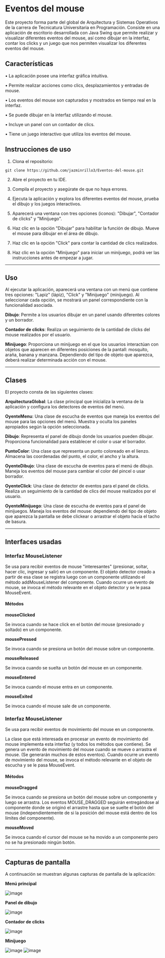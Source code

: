 # Eventos del mouse
Este proyecto forma parte del global de Arquitectura y Sistemas Operativos de la carrera de Tecnicatura Universitaria en Programación. 
Consiste en una aplicación de escritorio desarrollada con Java Swing que permite realizar y visualizar diferentes eventos del mouse, así como dibujar en la interfaz, contar los clicks y un juego que nos permiten visualizar los diferentes eventos del mouse.

## Características
• La aplicación posee una interfaz gráfica intuitiva.

• Permite realizar acciones como clics, desplazamientos y entradas de mouse.

• Los eventos del mouse son capturados y mostrados en tiempo real en la interfaz.

• Se puede dibujar en la interfaz utilizando el mouse.

• Incluye un panel con un contador de clics.

• Tiene un juego interactivo que utiliza los eventos del mouse.

## Instrucciones de uso

1. Clona el repositorio:
```
git clone https://github.com/jazminrillo3/Eventos-del-mouse.git
```

2. Abre el proyecto en tu IDE.

3. Compila el proyecto y asegúrate de que no haya errores.

4. Ejecuta la aplicación y explora los diferentes eventos del mouse, prueba el dibujo y los juegos interactivos.

5. Aparecerá una ventana con tres opciones (iconos): "Dibujar", "Contador de clicks" y "Minijuego".

6. Haz clic en la opción "Dibujar" para habilitar la función de dibujo. Mueve el mouse para dibujar en el área de dibujo.

7. Haz clic en la opción "Click" para contar la cantidad de clics realizados.

8. Haz clic en la opción "Minijuego" para iniciar un minijuego, podrá ver las instrucciones antes de empezar a jugar.

---

## Uso

Al ejecutar la aplicación, aparecerá una ventana con un menú que contiene tres opciones: "Lapiz" (lápiz), "Click" y "Minijuego" (minijuego). Al seleccionar cada opción, se mostrará un panel correspondiente con la funcionalidad asociada.

**Dibujo**: Permite a los usuarios dibujar en un panel usando diferentes colores y un borrador.

**Contador de clicks**: Realiza un seguimiento de la cantidad de clicks del mouse realizados por el usuario.

**Minijuego**: Proporciona un minijuego en el que los usuarios interactúan con objetos que aparecen en diferentes posiciones de la pantall: mosquito, araña, banana y manzana. Dependiendo del tipo de objeto que aparezca, deberá realizar determinada acción con el mouse.

---

## Clases

El proyecto consta de las siguientes clases:

**ArquitecturaGlobal**: La clase principal que inicializa la ventana de la aplicación y configura los detectores de eventos del menú.

**OyenteMenu**: Una clase de escucha de eventos que maneja los eventos del mouse para las opciones del menú. Muestra y oculta los paneles apropiados según la opción seleccionada.

**Dibujo**: Representa el panel de dibujo donde los usuarios pueden dibujar. Proporciona funcionalidad para establecer el color o usar el borrador.

**PuntoColor**: Una clase que representa un punto coloreado en el lienzo. Almacena las coordenadas del punto, el color, el ancho y la altura.

**OyenteDibujo**: Una clase de escucha de eventos para el menú de dibujo. Maneja los eventos del mouse para cambiar el color del pincel o usar borrador.

**OyenteClick**: Una clase de detector de eventos para el panel de clicks. Realiza un seguimiento de la cantidad de clics del mouse realizados por el usuario.

**OyenteMinijuego**: Una clase de escucha de eventos para el panel de minijuegos. Maneja los eventos del mouse: dependiendo del tipo de objeto que aparezca la pantalla se debe clickear o arrastrar el objeto hacia el tacho de basura.

---

## Interfaces usadas

### Interfaz MouseListener
Se usa para recibir eventos de mouse "interesantes" (presionar, soltar, hacer clic, ingresar y salir) en un componente. 
El objeto detector creado a partir de esa clase se registra luego con un componente utilizando el método addMouseListener del componente. 
Cuando ocurre un evento de mouse, se invoca el método relevante en el objeto detector y se le pasa MouseEvent.

#### Métodos
**mouseClicked**

Se invoca cuando se hace click en el botón del mouse (presionado y soltado) en un componente.

**mousePressed**

Se invoca cuando se presiona un botón del mouse sobre un componente.

**mouseReleased**

Se invoca cuando se suelta un botón del mouse en un componente.

**mouseEntered**

Se invoca cuando el mouse entra en un componente.

**mouseExited**

Se invoca cuando el mouse sale de un componente.

### Interfaz MouseListener
Se usa para recibir eventos de movimiento del mouse en un componente.

La clase que está interesada en procesar un evento de movimiento del mouse implementa esta interfaz (y todos los métodos que contiene).
Se genera un evento de movimiento del mouse cuando se mueve o arrastra el mouse. (Se generarán muchos de estos eventos). 
Cuando ocurre un evento de movimiento del mouse, se invoca el método relevante en el objeto de escucha y se le pasa MouseEvent.

#### Métodos
**mouseDragged**

Se invoca cuando se presiona un botón del mouse sobre un componente y luego se arrastra. Los eventos MOUSE_DRAGGED seguirán entregándose al componente donde se originó el arrastre hasta que se suelte el botón del mouse (independientemente de si la posición del mouse está dentro de los límites del componente).

**mouseMoved**

Se invoca cuando el cursor del mouse se ha movido a un componente pero no se ha presionado ningún botón.

---

## Capturas de pantalla
A continuación se muestran algunas capturas de pantalla de la aplicación:

**Menú principal**

![image](https://github.com/jazminrillo3/Eventos-del-mouse/assets/129994394/539371ad-63cc-4f73-a61d-aa4301b6a58a)

**Panel de dibujo**

![image](https://github.com/jazminrillo3/Eventos-del-mouse/assets/129994394/c33fe975-84b8-4fe7-bf53-b41139a58087)

**Contador de clicks**

![image](https://github.com/jazminrillo3/Eventos-del-mouse/assets/129994394/25343d05-1f6d-48d9-a76f-6b08ec3a0095)

**Minijuego**

![image](https://github.com/jazminrillo3/Eventos-del-mouse/assets/129994394/09190487-3dfb-44cf-8d6d-f58fd9ad4c1f)
![image](https://github.com/jazminrillo3/Eventos-del-mouse/assets/129994394/cde2400f-1040-4eea-b857-d3b50769786f)
